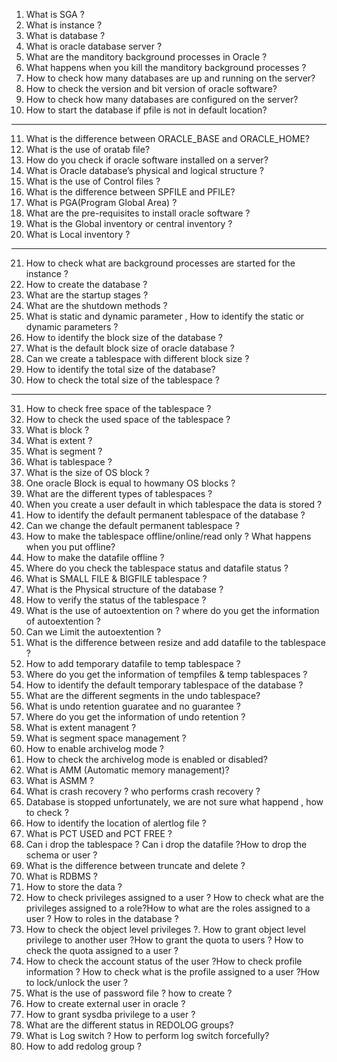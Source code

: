 1. What is SGA ?
2. What is instance ?
3. What is database ?
4. What is oracle database server ?
5. What are the manditory background processes in Oracle ?
6. What happens when you kill the manditory background processes ?
7. How to check how many databases are up and running on the server?
8. How to check the version and bit version of oracle software?
9. How to check how many databases are configured on the server?
10. How to start the database if pfile is not in default location?

---------------------------------------------------------------------------------------

11. What is the difference between ORACLE_BASE and ORACLE_HOME?
12. What is the use of oratab file?
13. How do you check if oracle software installed on a server?
14. What is  Oracle database’s physical and logical structure ?
15. What is the use of Control files ?
16. What is the difference between SPFILE and PFILE?
17. What is PGA(Program Global Area) ?
18. What are the pre-requisites to install oracle software ?
19. What is the Global inventory or central inventory ?
20. What is Local inventory ?

---------------------------------------------------------------------------------------

21. How to check what are background processes are started for the instance ?
22. How to create the database ?
23. What are the startup stages ?
24. What are the shutdown methods ?
25. What is static and dynamic parameter , How to identify the static or dynamic parameters ?
26. How to identify the block size of the database ?
27. What is the default block size of oracle database ?
28. Can we create a tablespace with different block size ?
29. How to identify the total size of the database?
30. How to check the total size of the tablespace ?

-------------------------------------------------------------------------------------------

31. How to check free space of the tablespace ?
32. How to check the used space of the tablespace ?
33. What is block ?
34. What is extent ?
35. What is segment ?
36. What is tablespace ?
37. What is the size of OS block ?
38. One oracle Block is equal to howmany OS blocks ?
39. What are the different types of tablespaces ?
40. When you create a user default in which tablespace the data is stored ?
41. How to identify the default permanent tablespace of the database ?
42. Can we change the default permanent tablespace ?
42. How to make the tablespace offline/online/read only ? What happens when you put offline?
43. How to make the datafile offline ?
44. Where do you check the tablespace status and datafile status ?
45. What is SMALL FILE & BIGFILE tablespace ?
46. What is the Physical structure of the database ?
47. How to verify the status of the tablespace ?
48. What is the use of autoextention on ? where do you get the information of autoextention ?
49. Can we Limit the autoextention ?
50. What is the difference between resize and add datafile to the tablespace ?
51. How to add temporary datafile to temp tablespace ?
52. Where do you get the information of tempfiles & temp tablespaces ?
53. How to identify the default temporary tablespace of the database ?
54. What are the different segments in the undo tablespace?
55. What is undo retention guaratee and no guarantee ?
56. Where do you get the information of undo retention ?
57. What is extent managent ?
58. What is segment space management ?
59. How to enable archivelog mode ?
60. How to check the archivelog mode is enabled or disabled?
61. What is AMM (Automatic memory management)?
62. What is ASMM ?
63. What is crash recovery ? who performs crash recovery ?
64. Database is stopped unfortunately, we are not sure what happend , how to check ?
65. How to identify the location of alertlog file ?
66. What is PCT USED and PCT FREE ?
67. Can i drop the tablespace ? Can i drop the datafile ?How to drop the schema or user ?
68. What is the difference between truncate and delete ?
69. What is RDBMS ?
70. How to store the data ?
71. How to check privileges assigned to a user ? How to check what are the privileges assigned to a role?How to what are the roles assigned to a user ? 
    How to roles in the database ?
72. How to check the object level privileges ?. How to grant object level privilege to another user ?How to grant the quota to users ? 
    How to check the quota assigned to a user ?
73. How to check the account status of the user ?How to check profile information ? How to check what is the profile assigned to a user ?How to lock/unlock the user ?
74. What is the use of password file ? how to create ?
75. How to create external user in oracle ?
76. How to grant sysdba privilege to a user ?
77. What  are the different status in REDOLOG groups?
78. What is Log switch ? How to perform  log switch forcefully?
79. How to add redolog group ?